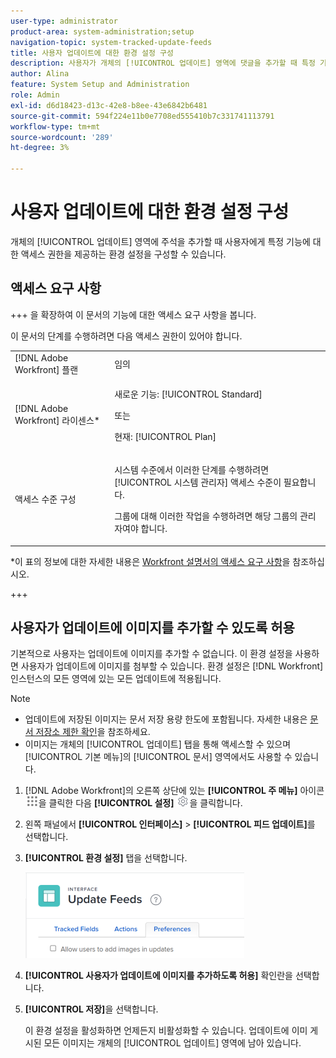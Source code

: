 ```yaml
---
user-type: administrator
product-area: system-administration;setup
navigation-topic: system-tracked-update-feeds
title: 사용자 업데이트에 대한 환경 설정 구성
description: 사용자가 개체의 [!UICONTROL 업데이트] 영역에 댓글을 추가할 때 특정 기능에 액세스하는 환경 설정을 구성할 수 있습니다.
author: Alina
feature: System Setup and Administration
role: Admin
exl-id: d6d18423-d13c-42e8-b8ee-43e6842b6481
source-git-commit: 594f224e11b0e7708ed555410b7c331741113791
workflow-type: tm+mt
source-wordcount: '289'
ht-degree: 3%

---
```


# 사용자 업데이트에 대한 환경 설정 구성

<!--Audited: 06/2025-->

개체의 [!UICONTROL 업데이트] 영역에 주석을 추가할 때 사용자에게 특정 기능에 대한 액세스 권한을 제공하는 환경 설정을 구성할 수 있습니다.

## 액세스 요구 사항

+++ 을 확장하여 이 문서의 기능에 대한 액세스 요구 사항을 봅니다.

이 문서의 단계를 수행하려면 다음 액세스 권한이 있어야 합니다.

<table style="table-layout:auto"> 
 <col> 
 <col> 
 <tbody> 
  <tr> 
   <td role="rowheader">[!DNL Adobe Workfront] 플랜</td> 
   <td>임의</td> 
  </tr> 
  <tr> 
   <td role="rowheader">[!DNL Adobe Workfront] 라이센스*</td> 
   <td><p>새로운 기능: [!UICONTROL Standard]</p>
   또는
   <p>현재: [!UICONTROL Plan]</p>
   </td> 
  </tr>  
  <tr> 
   <td role="rowheader">액세스 수준 구성</td> 
   <td><p>시스템 수준에서 이러한 단계를 수행하려면 [!UICONTROL 시스템 관리자] 액세스 수준이 필요합니다.</p><p>그룹에 대해 이러한 작업을 수행하려면 해당 그룹의 관리자여야 합니다.</p></td>
  </tr> 
 </tbody> 
</table>

*이 표의 정보에 대한 자세한 내용은 [Workfront 설명서의 액세스 요구 사항](/help/quicksilver/administration-and-setup/add-users/access-levels-and-object-permissions/access-level-requirements-in-documentation.md)을 참조하십시오.

+++

## 사용자가 업데이트에 이미지를 추가할 수 있도록 허용

기본적으로 사용자는 업데이트에 이미지를 추가할 수 없습니다. 이 환경 설정을 사용하면 사용자가 업데이트에 이미지를 첨부할 수 있습니다. 환경 설정은 [!DNL Workfront] 인스턴스의 모든 영역에 있는 모든 업데이트에 적용됩니다.

>[!NOTE]
>
>* 업데이트에 저장된 이미지는 문서 저장 용량 한도에 포함됩니다. 자세한 내용은 [문서 저장소 제한 확인](../../../documents/managing-documents/check-document-storage.md)을 참조하세요.
>* 이미지는 개체의 [!UICONTROL 업데이트] 탭을 통해 액세스할 수 있으며 [!UICONTROL 기본 메뉴]의 [!UICONTROL 문서] 영역에서도 사용할 수 있습니다.
>

1. [!DNL Adobe Workfront]의 오른쪽 상단에 있는 **[!UICONTROL 주 메뉴]** 아이콘 ![주 메뉴 아이콘](assets/main-menu-icon.png)을 클릭한 다음 **[!UICONTROL 설정]** ![톱니바퀴 설정 아이콘](assets/gear-icon-settings.png)을 클릭합니다.
1. 왼쪽 패널에서 **[!UICONTROL 인터페이스]** > **[!UICONTROL 피드 업데이트]**&#x200B;를 선택합니다.
1. **[!UICONTROL 환경 설정]** 탭을 선택합니다.

   ![업데이트 피드에 대한 사용자 환경 설정](assets/updatefeeds-preferences-350x137.png)

1. **[!UICONTROL 사용자가 업데이트에 이미지를 추가하도록 허용]** 확인란을 선택합니다.
1. **[!UICONTROL 저장]**&#x200B;을 선택합니다.

   이 환경 설정을 활성화하면 언제든지 비활성화할 수 있습니다. 업데이트에 이미 게시된 모든 이미지는 개체의 [!UICONTROL 업데이트] 영역에 남아 있습니다.
